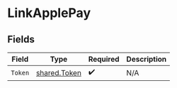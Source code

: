 # LinkApplePay


## Fields

| Field                                               | Type                                                | Required                                            | Description                                         |
| --------------------------------------------------- | --------------------------------------------------- | --------------------------------------------------- | --------------------------------------------------- |
| `Token`                                             | [shared.Token](../../../pkg/models/shared/token.md) | :heavy_check_mark:                                  | N/A                                                 |